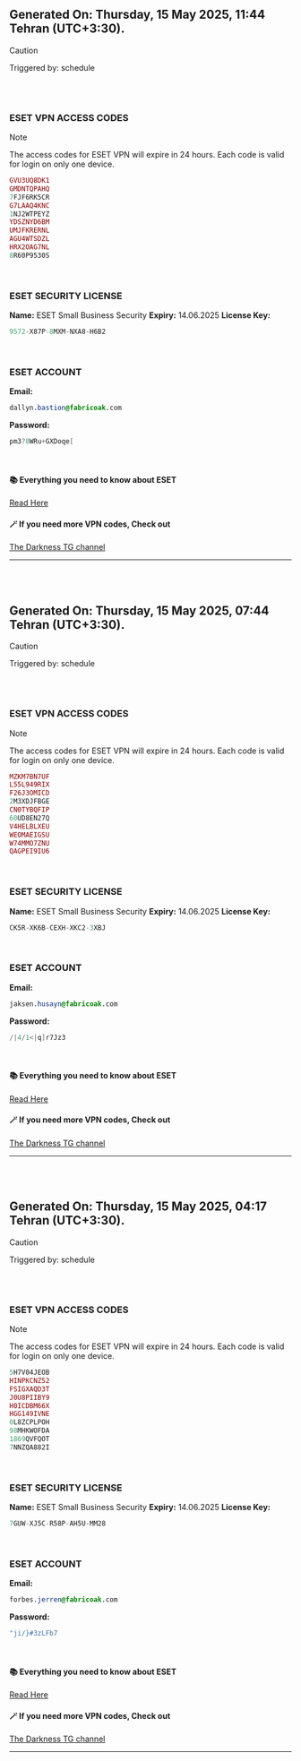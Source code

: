 ## Generated On: Thursday, 15 May 2025, 11:44 Tehran (UTC+3:30).

> [!CAUTION]
> Triggered by: schedule

<br><br>

### ESET VPN ACCESS CODES

> [!NOTE]
> The access codes for ESET VPN will expire in 24 hours.
> Each code is valid for login on only one device.

```ruby
GVU3UQ8DK1
GMDNTQPAHQ
7FJF6RK5CR
G7LAAQ4KNC
1NJ2WTPEYZ
YDSZNYD6BM
UMJFKRERNL
AGU4WTSDZL
HRX2OAG7NL
8R60P9530S
```

<br>

### ESET SECURITY LICENSE

**Name:** ESET Small Business Security
**Expiry:** 14.06.2025
**License Key:**

```POV-Ray SDL
9572-X87P-8MXM-NXA8-H6B2
```

<br>

### ESET ACCOUNT

**Email:**

```CSS
dallyn.bastion@fabricoak.com
```

**Password:**

```POV-Ray SDL
pm3?8WRu+GXDoqe[
```

<br>

#### 📚 Everything you need to know about ESET

[Read Here](https://t.me/F_NiREvil/2113)

#### 🪄 If you need more VPN codes, Check out

[The Darkness TG channel](https://t.me/Eset_key_trial)

---

<br><br>

## Generated On: Thursday, 15 May 2025, 07:44 Tehran (UTC+3:30).

> [!CAUTION]
> Triggered by: schedule

<br><br>

### ESET VPN ACCESS CODES

> [!NOTE]
> The access codes for ESET VPN will expire in 24 hours.
> Each code is valid for login on only one device.

```ruby
MZKM7BN7UF
L55L949RIX
F26J3OMICD
2M3XDJFBGE
CN0TYBQFIP
60UD8EN27Q
V4HELBLXEU
WEOMAEIGSU
W74MMO7ZNU
QAGPEI9IU6
```

<br>

### ESET SECURITY LICENSE

**Name:** ESET Small Business Security
**Expiry:** 14.06.2025
**License Key:**

```POV-Ray SDL
CK5R-XK6B-CEXH-XKC2-3XBJ
```

<br>

### ESET ACCOUNT

**Email:**

```CSS
jaksen.husayn@fabricoak.com
```

**Password:**

```POV-Ray SDL
/|4/1<|q]r7Jz3
```

<br>

#### 📚 Everything you need to know about ESET

[Read Here](https://t.me/F_NiREvil/2113)

#### 🪄 If you need more VPN codes, Check out

[The Darkness TG channel](https://t.me/Eset_key_trial)

---

<br><br>

## Generated On: Thursday, 15 May 2025, 04:17 Tehran (UTC+3:30).

> [!CAUTION]
> Triggered by: schedule

<br><br>

### ESET VPN ACCESS CODES

> [!NOTE]
> The access codes for ESET VPN will expire in 24 hours.
> Each code is valid for login on only one device.

```ruby
5H7V04JEOB
HINPKCNZ52
FSIGXAQD3T
J0U8PIIBY9
H0ICDBM66X
HGG149IVNE
0L8ZCPLPOH
98MHKWOFDA
1869QVFQOT
7NNZQA882I
```

<br>

### ESET SECURITY LICENSE

**Name:** ESET Small Business Security
**Expiry:** 14.06.2025
**License Key:**

```POV-Ray SDL
7GUW-XJ5C-R58P-AH5U-MM28
```

<br>

### ESET ACCOUNT

**Email:**

```CSS
forbes.jerren@fabricoak.com
```

**Password:**

```POV-Ray SDL
"ji/}#3zLFb7
```

<br>

#### 📚 Everything you need to know about ESET

[Read Here](https://t.me/F_NiREvil/2113)

#### 🪄 If you need more VPN codes, Check out

[The Darkness TG channel](https://t.me/Eset_key_trial)

---

<br><br>

